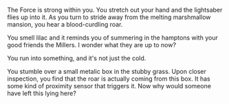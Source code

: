 The Force is strong within you. You stretch out your hand 
and the lightsaber flies up into it. As you turn to stride away 
from the melting marshmallow mansion, you hear a blood-curdling roar.

You smell lilac and it reminds you of summering in the hamptons with
your good friends the Millers.  I wonder what they are up to now?

You run into something, and it's not just the cold.

You stumble over a small metalic box in the stubby grass.  Upon closer inspection, you find that
the roar is actually coming from this box.  It has some kind of proximity sensor that triggers it.
Now why would someone have left this lying here?

